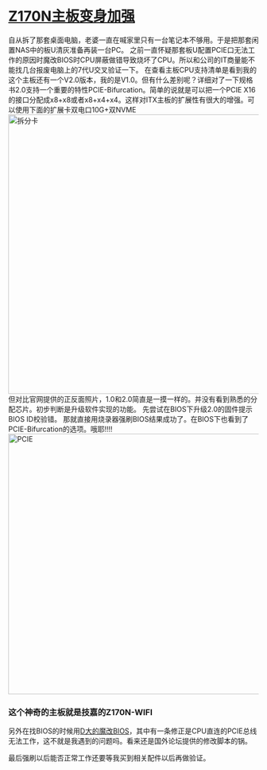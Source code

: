 # [Z170N主板变身加强](https://github.com/Tyrael0sun/hwblog/issues/7)

自从拆了那套桌面电脑，老婆一直在喊家里只有一台笔记本不够用。于是把那套闲置NAS中的板U清灰准备再装一台PC。
之前一直怀疑那套板U配置PCIE口无法工作的原因时魔改BIOS时CPU屏蔽做错导致烧坏了CPU。所以和公司的IT商量能不能找几台报废电脑上的7代U交叉验证一下。
在查看主板CPU支持清单是看到我的这个主板还有一个V2.0版本，我的是V1.0。但有什么差别呢？详细对了一下规格书2.0支持一个重要的特性PCIE-Bifurcation。简单的说就是可以把一个PCIE X16的接口分配成x8+x8或者x8+x4+x4。这样对ITX主板的扩展性有很大的增强。可以使用下面的扩展卡双电口10G+双NVME
<img width="561" alt="拆分卡" src="https://user-images.githubusercontent.com/32221824/156917901-04d25a90-5946-42bc-93b4-963a55016788.png">
但对比官网提供的正反面照片，1.0和2.0简直是一摸一样的。并没有看到熟悉的分配芯片。初步判断是升级软件实现的功能。
先尝试在BIOS下升级2.0的固件提示BIOS ID校验错。
那就直接用烧录器强刷BIOS结果成功了。在BIOS下也看到了PCIE-Bifurcation的选项。哦耶!!!!
<img width="523" alt="PCIE" src="https://user-images.githubusercontent.com/32221824/156917996-b9a23d21-b1bc-4670-9eff-284cd0e1ca38.png">
### 这个神奇的主板就是技嘉的Z170N-WIFI

另外在找BIOS的时候用[D大的魔改BIOS](http://www.smxdiy.com/forum.php?mod=viewthread&tid=914#lastpost)，其中有一条修正是CPU直连的PCIE总线无法工作，这不就是我遇到的问题吗。看来还是国外论坛提供的修改脚本的锅。

最后强刷以后能否正常工作还要等我买到相关配件以后再做验证。


